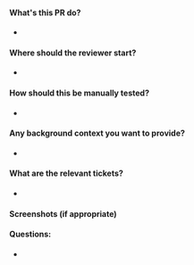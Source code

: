 #### What's this PR do?

*


#### Where should the reviewer start?

*


#### How should this be manually tested?

*


#### Any background context you want to provide?

*


#### What are the relevant tickets?

*


#### Screenshots (if appropriate)



#### Questions:

*
